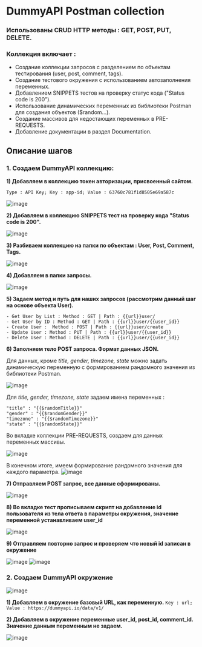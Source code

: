 # DummyAPI Postman collection

### Использованы CRUD HTTP методы : GET, POST, PUT, DELETE.

### Коллекция включает : 
- Создание коллекции запросов с разделением по объектам тестирования (user, post, comment, tags).
- Создание тестового окружения с использованием автозаполнения переменных.
- Добавлением SNIPPETS тестов на проверку статус кода ("Status code is 200").
- Использование динамических переменных из библиотеки Postman для создания объектов ($random...).
- Создание массивов для недостающих переменных в PRE-REQUESTS.
- Добавление документации в раздел Documentation.


## Описание шагов 

### 1. Создаем DummyAPI коллекцию: 

**1) Добавляем в коллекцию токен авторизации, присвоенный сайтом.** 
```
Type : API Key; Key : app-id; Value : 63760c781f1d8505e69a587c
```

![image](https://user-images.githubusercontent.com/112896404/202894953-5917047d-c43f-4de3-a562-001d2b4d46a6.png)

**2) Добавляем в коллекцию SNIPPETS тест на проверку кода "Status code is 200".**

![image](https://user-images.githubusercontent.com/112896404/202895203-0f577d8d-69c6-42a4-8798-773a0dbd0c6d.png)

**3) Разбиваем коллекцию на папки по объектам : User, Post, Comment, Tags.**

![image](https://user-images.githubusercontent.com/112896404/202894550-15905afd-2a76-4829-84e5-6bed3f6c35bc.png)

**4) Добавляем в папки запросы.**

![image](https://user-images.githubusercontent.com/112896404/202896513-6410c6ac-f55a-497b-baea-acbcca09f8a6.png)

**5) Задаем метод и путь для наших запросов (рассмотрим данный шаг на основе объекта User).**
   
   ```
   - Get User by List : Method : GET | Path : {{url}}user/
   - Get User by ID : Method : GET | Path : {{url}}user/{{user_id}}
   - Create User :  Method : POST | Path : {{url}}user/create
   - Update User : Method : PUT | Path : {{url}}user/{{user_id}}
   - Delete User : Method : DELETE | Path : {{url}}user/{{user_id}}
   ```
**6) Заполняем тело POST запроса. Формат данных JSON.**
   
   
   Для данных, кроме *title, gender, timezone, state* можно задать динамическую переменную с формированием рандомного значения из библиотеки Postman.
   
   ![image](https://user-images.githubusercontent.com/112896404/202897583-d3e05403-145d-4ba3-ad36-71c6e6c0f39f.png)

   Для *title, gender, timezone, state* задаем имена переменных :
   ```
   "title" : "{{$randomTitle}}"
   "gender" : "{{$randomGender}}"
   "timezone" : "{{$randomTimezone}}"
   "state" : "{{$randomState}}"
   ```
   Во вкладке коллекции PRE-REQUESTS, создаем для данных переменных массивы. 

![image](https://user-images.githubusercontent.com/112896404/202899553-c4d23ec5-9c8b-4fa4-9862-d65545770897.png)

В конечном итоге, имеем формирование рандомного значения для каждого параметра.
![image](https://user-images.githubusercontent.com/112896404/202899616-527b6e43-c813-44ca-9e8b-63e0a529e795.png)

**7) Отправляем POST запрос, все данные сформированы.**

![image](https://user-images.githubusercontent.com/112896404/202899995-c15c2ca6-5f50-43d7-a370-816df9eb7526.png)

**8) Во вкладке тест прописываем скрипт на добавление id пользователя из тела ответа в параметры окружения, значение переменной устанавливаем user_id**

![image](https://user-images.githubusercontent.com/112896404/202914311-138c7af7-a403-413b-901d-84a9e01676ac.png)

**9) Отправляем повторно запрос и проверяем что новый id записан в окружение**

![image](https://user-images.githubusercontent.com/112896404/202914639-c1605806-c224-45cf-b1ae-8dca6079e5b3.png)
![image](https://user-images.githubusercontent.com/112896404/202914859-e1d9fa4a-7c78-460c-815b-185554e279df.png)



### 2. Создаем DummyAPI окружение
![image](https://user-images.githubusercontent.com/112896404/202894771-341f8e3b-0633-499b-8de1-1fde196ae04d.png)

**1) Добавляем в окружение базовый URL, как переменную.** `Key : url; Value : https://dummyapi.io/data/v1/`

**2) Добавляем в окружение переменные user_id, post_id, comment_id. Значение данным переменным не задаем.**

![image](https://user-images.githubusercontent.com/112896404/202896142-af84a6dd-8421-4430-873e-d38c03a416be.png)


